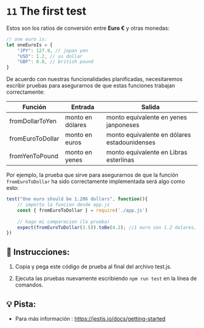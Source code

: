 # `11` The first test

Estos son los ratios de conversión entre **Euro €** y otras monedas:

```js
// one euro is:
let oneEuroIs = {
    "JPY": 127.9, // japan yen
    "USD": 1.2, // us dollar
    "GBP": 0.8, // british pound
}
```

De acuerdo con nuestras funcionalidades planificadas, necesitaremos escribir pruebas para asegurarnos de que estas funciones trabajan correctamente:

| Función           | Entrada             | Salida                                      |
| ----------------- | ------------------ | -------------------------------------------- |
| fromDollarToYen   | monto en dólares   | monto equivalente en yenes janponeses        |
| fromEuroToDollar  | monto en euros     | monto equivalente en dólares estadounidenses |
| fromYenToPound    | monto en yenes     | monto equivalente en Libras esterlinas       |

Por ejemplo, la prueba que sirve para asegurarnos de que la función `fromEuroToDollar` ha sido correctamente implementada será algo como esto:

```js
test("One euro should be 1.206 dollars", function(){
    // importo la funcion desde app.js
    const { fromEuroToDollar } = require('./app.js')
    
    // hago mi comparacion (la prueba)
    expect(fromEuroToDollar(3.5)).toBe(4.2); //1 euro son 1.2 dolares, entonces 3.5 euros deberian ser = (3.5 * 1.2)
})
```

## 📝 Instrucciones:

1. Copia y pega este código de prueba al final del archivo test.js.

2. Ejecuta las pruebas nuevamente escribiendo `npm run test` en la línea de comandos.

## 💡 Pista:

+ Para más información : https://jestjs.io/docs/getting-started